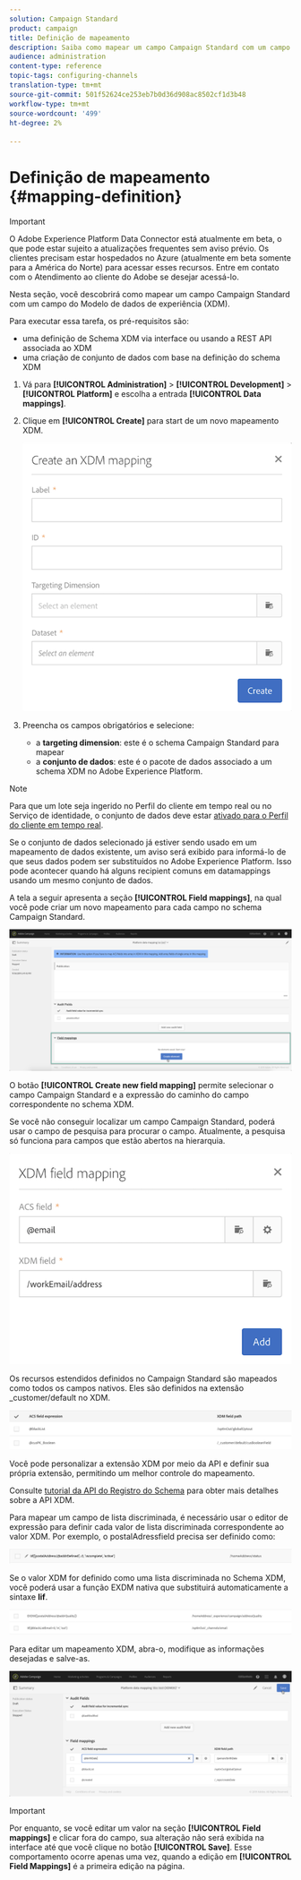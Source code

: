 ```yaml
---
solution: Campaign Standard
product: campaign
title: Definição de mapeamento
description: Saiba como mapear um campo Campaign Standard com um campo do Modelo de dados de experiência (XDM).
audience: administration
content-type: reference
topic-tags: configuring-channels
translation-type: tm+mt
source-git-commit: 501f52624ce253eb7b0d36d908ac8502cf1d3b48
workflow-type: tm+mt
source-wordcount: '499'
ht-degree: 2%

---
```



# Definição de mapeamento {#mapping-definition}

>[!IMPORTANT]
>
>O Adobe Experience Platform Data Connector está atualmente em beta, o que pode estar sujeito a atualizações frequentes sem aviso prévio. Os clientes precisam estar hospedados no Azure (atualmente em beta somente para a América do Norte) para acessar esses recursos. Entre em contato com o Atendimento ao cliente do Adobe se desejar acessá-lo.

Nesta seção, você descobrirá como mapear um campo Campaign Standard com um campo do Modelo de dados de experiência (XDM).

Para executar essa tarefa, os pré-requisitos são:

* uma definição de Schema XDM via interface ou usando a REST API associada ao XDM
* uma criação de conjunto de dados com base na definição do schema XDM

1. Vá para **[!UICONTROL Administration]** > **[!UICONTROL Development]** > **[!UICONTROL Platform]** e escolha a entrada **[!UICONTROL Data mappings]**.

1. Clique em **[!UICONTROL Create]** para start de um novo mapeamento XDM.

   ![](assets/aep_createmapping.png)

1. Preencha os campos obrigatórios e selecione:

   * a **targeting dimension**: este é o schema Campaign Standard para mapear
   * a **conjunto de dados**: este é o pacote de dados associado a um schema XDM no Adobe Experience Platform.

>[!NOTE]
>
>Para que um lote seja ingerido no Perfil do cliente em tempo real ou no Serviço de identidade, o conjunto de dados deve estar [ativado para o Perfil do cliente em tempo real](https://docs.adobe.com/content/help/en/experience-platform/rtcdp/intro/get-started.html).
>
>Se o conjunto de dados selecionado já estiver sendo usado em um mapeamento de dados existente, um aviso será exibido para informá-lo de que seus dados podem ser substituídos no Adobe Experience Platform. Isso pode acontecer quando há alguns recipient comuns em datamappings usando um mesmo conjunto de dados.

A tela a seguir apresenta a seção **[!UICONTROL Field mappings]**, na qual você pode criar um novo mapeamento para cada campo no schema Campaign Standard.

![](assets/aep_fieldmappings.png)

O botão **[!UICONTROL Create new field mapping]** permite selecionar o campo Campaign Standard e a expressão do caminho do campo correspondente no schema XDM.

Se você não conseguir localizar um campo Campaign Standard, poderá usar o campo de pesquisa para procurar o campo. Atualmente, a pesquisa só funciona para campos que estão abertos na hierarquia.

![](assets/aep_mapfield.png)

Os recursos estendidos definidos no Campaign Standard são mapeados como todos os campos nativos. Eles são definidos na extensão _customer/default no XDM.

![](assets/aep_fieldscusmapping.png)

Você pode personalizar a extensão XDM por meio da API e definir sua própria extensão, permitindo um melhor controle do mapeamento.

Consulte [tutorial da API do Registro do Schema](https://docs.adobe.com/content/help/pt-BR/experience-platform/xdm/api/getting-started.html) para obter mais detalhes sobre a API XDM.

Para mapear um campo de lista discriminada, é necessário usar o editor de expressão para definir cada valor de lista discriminada correspondente ao valor XDM. Por exemplo, o postalAdressfield precisa ser definido como:

![](assets/aep_enummapping.png)

Se o valor XDM for definido como uma lista discriminada no Schema XDM, você poderá usar a função EXDM nativa que substituirá automaticamente a sintaxe **lif**.

![](assets/aep_enummappingexdm.png)

Para editar um mapeamento XDM, abra-o, modifique as informações desejadas e salve-as.

![](assets/aep_editmapping.png)

>[!IMPORTANT]
>
>Por enquanto, se você editar um valor na seção **[!UICONTROL Field mappings]** e clicar fora do campo, sua alteração não será exibida na interface até que você clique no botão **[!UICONTROL Save]**. Esse comportamento ocorre apenas uma vez, quando a edição em **[!UICONTROL Field Mappings]** é a primeira edição na página.
